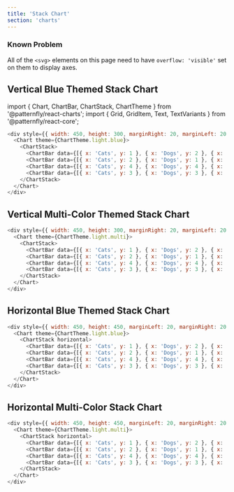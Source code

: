 ```yaml
---
title: 'Stack Chart'
section: 'charts'
---
```


### Known Problem

All of the `<svg>` elements on this page need to have `overflow: 'visible'` set on them to display axes.

## Vertical Blue Themed Stack Chart

import { Chart, ChartBar, ChartStack, ChartTheme } from '@patternfly/react-charts';
import { Grid, GridItem, Text, TextVariants } from '@patternfly/react-core';

```js
<div style={{ width: 450, height: 300, marginRight: 20, marginLeft: 20 }}>
  <Chart theme={ChartTheme.light.blue}>
    <ChartStack>
      <ChartBar data={[{ x: 'Cats', y: 1 }, { x: 'Dogs', y: 2 }, { x: 'Birds', y: 5 }, { x: 'Mice', y: 3 }]} />
      <ChartBar data={[{ x: 'Cats', y: 2 }, { x: 'Dogs', y: 1 }, { x: 'Birds', y: 7 }, { x: 'Mice', y: 4 }]} />
      <ChartBar data={[{ x: 'Cats', y: 4 }, { x: 'Dogs', y: 4 }, { x: 'Birds', y: 9 }, { x: 'Mice', y: 7 }]} />
      <ChartBar data={[{ x: 'Cats', y: 3 }, { x: 'Dogs', y: 3 }, { x: 'Birds', y: 8 }, { x: 'Mice', y: 5 }]} />
    </ChartStack>
  </Chart>
</div>
```

## Vertical Multi-Color Themed Stack Chart

```js
<div style={{ width: 450, height: 300, marginRight: 20, marginLeft: 20 }}>
  <Chart theme={ChartTheme.light.multi}>
    <ChartStack>
      <ChartBar data={[{ x: 'Cats', y: 1 }, { x: 'Dogs', y: 2 }, { x: 'Birds', y: 5 }, { x: 'Mice', y: 3 }]} />
      <ChartBar data={[{ x: 'Cats', y: 2 }, { x: 'Dogs', y: 1 }, { x: 'Birds', y: 7 }, { x: 'Mice', y: 4 }]} />
      <ChartBar data={[{ x: 'Cats', y: 4 }, { x: 'Dogs', y: 4 }, { x: 'Birds', y: 9 }, { x: 'Mice', y: 7 }]} />
      <ChartBar data={[{ x: 'Cats', y: 3 }, { x: 'Dogs', y: 3 }, { x: 'Birds', y: 8 }, { x: 'Mice', y: 5 }]} />
    </ChartStack>
  </Chart>
</div>
```

## Horizontal Blue Themed Stack Chart

```js
<div style={{ width: 450, height: 450, marginLeft: 20, marginRight: 20 }}>
  <Chart theme={ChartTheme.light.blue}>
    <ChartStack horizontal>
      <ChartBar data={[{ x: 'Cats', y: 1 }, { x: 'Dogs', y: 2 }, { x: 'Birds', y: 5 }, { x: 'Mice', y: 3 }]} />
      <ChartBar data={[{ x: 'Cats', y: 2 }, { x: 'Dogs', y: 1 }, { x: 'Birds', y: 7 }, { x: 'Mice', y: 4 }]} />
      <ChartBar data={[{ x: 'Cats', y: 4 }, { x: 'Dogs', y: 4 }, { x: 'Birds', y: 9 }, { x: 'Mice', y: 7 }]} />
      <ChartBar data={[{ x: 'Cats', y: 3 }, { x: 'Dogs', y: 3 }, { x: 'Birds', y: 8 }, { x: 'Mice', y: 5 }]} />
    </ChartStack>
  </Chart>
</div>
```

## Horizontal Multi-Color Stack Chart

```js
<div style={{ width: 450, height: 450, marginLeft: 20, marginRight: 20 }}>
  <Chart theme={ChartTheme.light.multi}>
    <ChartStack horizontal>
      <ChartBar data={[{ x: 'Cats', y: 1 }, { x: 'Dogs', y: 2 }, { x: 'Birds', y: 5 }, { x: 'Mice', y: 3 }]} />
      <ChartBar data={[{ x: 'Cats', y: 2 }, { x: 'Dogs', y: 1 }, { x: 'Birds', y: 7 }, { x: 'Mice', y: 4 }]} />
      <ChartBar data={[{ x: 'Cats', y: 4 }, { x: 'Dogs', y: 4 }, { x: 'Birds', y: 9 }, { x: 'Mice', y: 7 }]} />
      <ChartBar data={[{ x: 'Cats', y: 3 }, { x: 'Dogs', y: 3 }, { x: 'Birds', y: 8 }, { x: 'Mice', y: 5 }]} />
    </ChartStack>
  </Chart>
</div>
```
